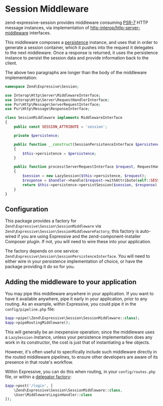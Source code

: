 # Session Middleware

zend-expressive-session provides middleware consuming
[PSR-7](http://www.php-fig.org/psr/psr-7/) HTTP message instances, via
implementation of [http-interop/http-server-middleware](https://github.com/http-interop/http-server-middleware)
interfaces.

This middleware composes a [persistence](persistence.md) instance, and uses that
in order to generate a session container, which it pushes into the request it
delegates to the next middleware. Once a response is returned, it uses the
persistence instance to persist the session data and provide information back to
the client.

The above two paragraphs are longer than the body of the middleware
implementation:

```php
namespace Zend\Expressive\Session;

use Interop\Http\Server\MiddlewareInterface;
use Interop\Http\Server\RequestHandlerInterface;
use Psr\Http\Message\ServerRequestInterface;
use Psr\Http\Message\ResponseInterface;

class SessionMiddleware implements MiddlewareInterface
{
    public const SESSION_ATTRIBUTE = 'session';

    private $persistence;

    public function __construct(SessionPersistenceInterface $persistence)
    {
        $this->persistence = $persistence;
    }

    public function process(ServerRequestInterface $request, RequestHandlerInterface $handler) : ResponseInterface
    {
        $session = new LazySession($this->persistence, $request);
        $response = $handler->handle($request->withAttribute(self::SESSION_ATTRIBUTE, $session));
        return $this->persistence->persistSession($session, $response);
    }
}
```

## Configuration

This package provides a factory for `Zend\Expressive\Session\SessionMiddleware`
via `Zend\Expressive\Session\SessionMiddlewareFactory`; this factory is
auto-wired if you are using Expressive and the zend-component-installer Composer
plugin. If not, you will need to wire these into your application.

The factory depends on one service: `Zend\Expressive\Session\SessionPersistenceInterface`.
You will need to either wire in your persistence implementation of choice, or
have the package providing it do so for you.

## Adding the middleware to your application

You may pipe this middleware anywhere in your application. If you want to have
it available anywhere, pipe it early in your application, prior to any routing.
As an example, within Expressive, you could pipe it in the `config/pipeline.php`
file:

```php
$app->pipe(\Zend\Expressive\Session\SessionMiddleware::class);
$app->pipeRoutingMiddleware();
```

This will generally be an inexpensive operation; since the middleware uses a
`LazySession` instance, unless your persistence implementation does any work in
its constructor, the cost is just that of instantiating a few objects.

However, it's often useful to specifically include such middleware directly in
the routed middleware pipelines, to ensure other developers are aware of its
presence in that route's workflow.

Within Expressive, you can do this when routing, in your `config/routes.php`
file, or within a [delegator factory](https://docs.zendframework.com/zend-expressive/cookbook/autowiring-routes-and-pipelines/#delegator-factories):

```php
$app->post('/login', [
    \Zend\Expressive\Session\SessionMiddleware::class,
    \User\Middleware\LoginHandler::class
]);
```

